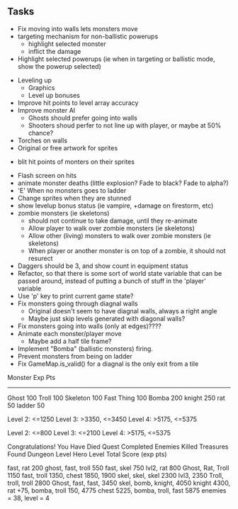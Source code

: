 
Tasks
-------------------------
* Fix moving into walls lets monsters move
* targeting mechanism for non-ballistic powerups
   * highlight selected monster
   * inflict the damage
* Highlight selected powerups (ie when in targeting or ballistic mode, show the powerup selected)
- Leveling up
   - Graphics
   - Level up bonuses
- Improve hit points to level array accuracy
- Improve monster AI 
   - Ghosts should prefer going into walls
   - Shooters shoud perfer to not line up with player, or maybe at 50% chance?
- Torches on walls
- Original or free artwork for sprites
* blit hit points of monters on their sprites
- Flash screen on hits
- animate monster deaths (little explosion? Fade to black? Fade to alpha?)
- 'E' When no monsters goes to ladder
- Change sprites when they are stunned
- show levelup bonus status (ie vampire, +damage on firestorm, etc)
- zombie monsters (ie skeletons)
   - should not continue to take damage, until they re-animate
   * Allow player to walk over zombie monsters (ie skeletons)
   - Allow other (living) monsters to walk over zombie monsters (ie skeletons)
   - When player or another monster is on top of a zombie, it should not resurect
- Daggers should be 3, and show count in equipment status
- Refactor, so that there is some sort of world state variable that can be passed around, 
  instead of putting a bunch of stuff in the 'player' variable
- Use 'p' key to print current game state?
- Fix monsters going through diagnal walls
   - Original doesn't seem to have diagnal walls, always a right angle
   - Maybe just skip levels generated with diagonal walls?
- Fix monsters going into walls (only at edges)????
- Animate each monster/player move
   - Maybe add a half tile frame?
- Implement "Bomba" (ballistic monsters) firing.
- Prevent monsters from being on ladder
- Fix GameMap.is_valid() for a diagnal is the only exit from a tile

Monster     Exp Pts
-------     -------
Ghost          100
Troll          100
Skeleton       100
Fast Thing     100
Bomba          200
knight         250
rat             50
ladder          50

Level 2: <=1250
Level 3: >3350,  <=3450
Level 4: >5175,  <=5375

Level 2: <=800
Level 3: <=2100
Level 4: >5175,  <=5375

Congratulations! You Have Died
Quest Completed
Enemies Killed
Treasures Found
Dungeon Level
Hero Level
Total Score (exp pts)

fast, rat 200
ghost, fast, troll 550
fast, skel 750 lvl2, rat 800
Ghost, Rat, Troll 1150
fast, troll 1350, chest 1850, 1900
skel, skel, skel 2300 lvl3, 2350
Troll, troll, troll 2800
Ghost, fast, fast, 3450
skel, bomb, knight, 4050
knight 4300, rat +75, bomba, troll 150, 4775
chest 5225, bomba, troll, fast 5875
enemies = 38, level = 4

